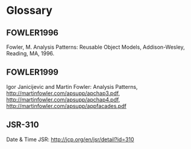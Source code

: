 # Glossary

## FOWLER1996

Fowler, M. Analysis Patterns: Reusable Object Models, Addison-Wesley, Reading, MA, 1996.

## FOWLER1999

Igor Janicijevic and Martin Fowler: Analysis Patterns, http://martinfowler.com/apsupp/apchap3.pdf, http://martinfowler.com/apsupp/apchap4.pdf, http://martinfowler.com/apsupp/appfacades.pdf

## JSR-310
Date & Time JSR: http://jcp.org/en/jsr/detail?id=310